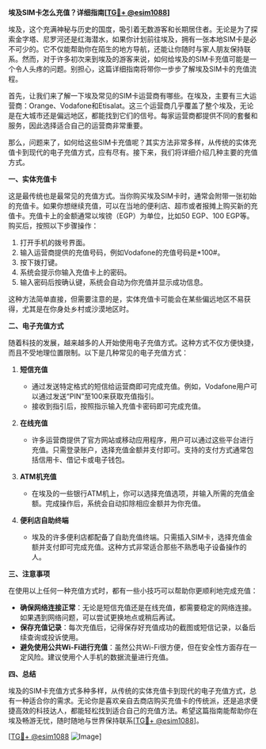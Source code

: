 **埃及SIM卡怎么充值？详细指南[[TG💪+ @esim1088](https://t.me/s/esim1088)]**

埃及，这个充满神秘与历史的国度，吸引着无数游客和长期居住者。无论是为了探索金字塔、尼罗河还是红海潜水，如果你计划前往埃及，拥有一张本地SIM卡是必不可少的。它不仅能帮助你在陌生的地方导航，还能让你随时与家人朋友保持联系。然而，对于许多初次来到埃及的游客来说，如何给埃及的SIM卡充值可能是一个令人头疼的问题。别担心，这篇详细指南将带你一步步了解埃及SIM卡的充值流程。

首先，让我们来了解一下埃及常见的SIM卡运营商有哪些。在埃及，主要有三大运营商：Orange、Vodafone和Etisalat。这三个运营商几乎覆盖了整个埃及，无论是在大城市还是偏远地区，都能找到它们的信号。每家运营商都提供不同的套餐和服务，因此选择适合自己的运营商非常重要。

那么，问题来了，如何给这些SIM卡充值呢？其实方法非常多样，从传统的实体充值卡到现代的电子充值方式，应有尽有。接下来，我们将详细介绍几种主要的充值方式。

**一、实体充值卡**

这是最传统也是最常见的充值方式。当你购买埃及SIM卡时，通常会附带一张初始的充值卡。如果你想继续充值，可以在当地的便利店、超市或者报摊上购买新的充值卡。充值卡上的金额通常以埃镑（EGP）为单位，比如50 EGP、100 EGP等。购买后，按照以下步骤操作：

1. 打开手机的拨号界面。
2. 输入运营商提供的充值号码，例如Vodafone的充值号码是*100#。
3. 按下拨打键。
4. 系统会提示你输入充值卡上的密码。
5. 输入密码后按确认键，系统会自动为你充值并显示成功信息。

这种方法简单直接，但需要注意的是，实体充值卡可能会在某些偏远地区不易获得，尤其是在你身处乡村或沙漠地区时。

**二、电子充值方式**

随着科技的发展，越来越多的人开始使用电子充值方式。这种方式不仅方便快捷，而且不受地理位置限制。以下是几种常见的电子充值方式：

1. **短信充值**
   - 通过发送特定格式的短信给运营商即可完成充值。例如，Vodafone用户可以通过发送“PIN”至100来获取充值指引。
   - 接收到指引后，按照指示输入充值卡密码即可完成充值。

2. **在线充值**
   - 许多运营商提供了官方网站或移动应用程序，用户可以通过这些平台进行充值。只需登录账户，选择充值金额并支付即可。支持的支付方式通常包括信用卡、借记卡或电子钱包。

3. **ATM机充值**
   - 在埃及的一些银行ATM机上，你可以选择充值选项，并输入所需的充值金额。完成操作后，系统会自动扣除相应金额并为你充值。

4. **便利店自助终端**
   - 埃及的许多便利店都配备了自助充值终端。只需插入SIM卡，选择充值金额并支付即可完成充值。这种方式非常适合那些不熟悉电子设备操作的人。

**三、注意事项**

在使用以上任何一种充值方式时，都有一些小技巧可以帮助你更顺利地完成充值：

- **确保网络连接正常**：无论是短信充值还是在线充值，都需要稳定的网络连接。如果遇到网络问题，可以尝试更换地点或稍后再试。
- **保存充值记录**：每次充值后，记得保存好充值成功的截图或短信记录，以备后续查询或投诉使用。
- **避免使用公共Wi-Fi进行充值**：虽然公共Wi-Fi很方便，但在安全性方面存在一定风险。建议使用个人手机的数据流量进行充值。

**四、总结**

埃及的SIM卡充值方式多种多样，从传统的实体充值卡到现代的电子充值方式，总有一种适合你的需求。无论你是喜欢亲自去商店购买充值卡的传统派，还是追求便捷高效的科技达人，都能轻松找到适合自己的充值方法。希望这篇指南能帮助你在埃及畅游无忧，随时随地与世界保持联系[[TG💪+ @esim1088](https://t.me/s/esim1088)]。

[[TG💪+ @esim1088](https://t.me/s/esim1088) ![Image](https://i.postimg.cc/4NQfJmqS/Snipaste-2025-05-13-00-14-12.png)]